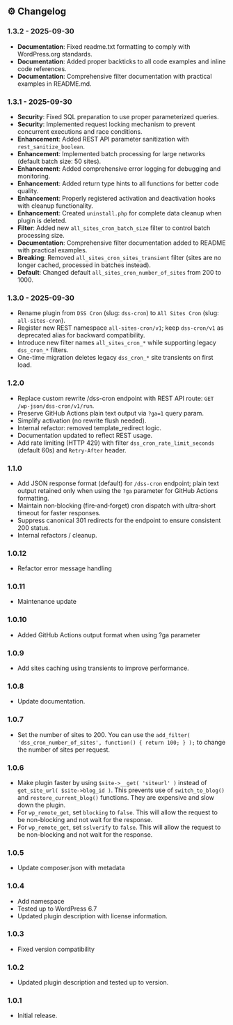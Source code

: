 ## ⚙️ Changelog

### 1.3.2 - 2025-09-30

- **Documentation**: Fixed readme.txt formatting to comply with WordPress.org standards.
- **Documentation**: Added proper backticks to all code examples and inline code references.
- **Documentation**: Comprehensive filter documentation with practical examples in README.md.

### 1.3.1 - 2025-09-30

- **Security**: Fixed SQL preparation to use proper parameterized queries.
- **Security**: Implemented request locking mechanism to prevent concurrent executions and race conditions.
- **Enhancement**: Added REST API parameter sanitization with `rest_sanitize_boolean`.
- **Enhancement**: Implemented batch processing for large networks (default batch size: 50 sites).
- **Enhancement**: Added comprehensive error logging for debugging and monitoring.
- **Enhancement**: Added return type hints to all functions for better code quality.
- **Enhancement**: Properly registered activation and deactivation hooks with cleanup functionality.
- **Enhancement**: Created `uninstall.php` for complete data cleanup when plugin is deleted.
- **Filter**: Added new `all_sites_cron_batch_size` filter to control batch processing size.
- **Documentation**: Comprehensive filter documentation added to README with practical examples.
- **Breaking**: Removed `all_sites_cron_sites_transient` filter (sites are no longer cached, processed in batches instead).
- **Default**: Changed default `all_sites_cron_number_of_sites` from 200 to 1000.

### 1.3.0 - 2025-09-30

- Rename plugin from `DSS Cron` (slug: `dss-cron`) to `All Sites Cron` (slug: `all-sites-cron`).
- Register new REST namespace `all-sites-cron/v1`; keep `dss-cron/v1` as deprecated alias for backward compatibility.
- Introduce new filter names `all_sites_cron_*` while supporting legacy `dss_cron_*` filters.
- One-time migration deletes legacy `dss_cron_*` site transients on first load.

### 1.2.0

- Replace custom rewrite /dss-cron endpoint with REST API route: `GET /wp-json/dss-cron/v1/run`.
- Preserve GitHub Actions plain text output via `?ga=1` query param.
- Simplify activation (no rewrite flush needed).
- Internal refactor: removed template_redirect logic.
- Documentation updated to reflect REST usage.
- Add rate limiting (HTTP 429) with filter `dss_cron_rate_limit_seconds` (default 60s) and `Retry-After` header.

### 1.1.0

- Add JSON response format (default) for `/dss-cron` endpoint; plain text output retained only when using the `?ga` parameter for GitHub Actions formatting.
- Maintain non‑blocking (fire‑and‑forget) cron dispatch with ultra‑short timeout for faster responses.
- Suppress canonical 301 redirects for the endpoint to ensure consistent 200 status.
- Internal refactors / cleanup.

### 1.0.12

- Refactor error message handling

### 1.0.11

- Maintenance update

### 1.0.10

- Added GitHub Actions output format when using ?ga parameter

### 1.0.9

- Add sites caching using transients to improve performance.

### 1.0.8

- Update documentation.

### 1.0.7

- Set the number of sites to 200. You can use the `add_filter( 'dss_cron_number_of_sites', function() { return 100; } );` to change the number of sites per request.

### 1.0.6

- Make plugin faster by using `$site->__get( 'siteurl' )` instead of `get_site_url( $site->blog_id )`. This prevents use of `switch_to_blog()` and `restore_current_blog()` functions. They are expensive and slow down the plugin.
- For `wp_remote_get`, set `blocking` to `false`. This will allow the request to be non-blocking and not wait for the response.
- For `wp_remote_get`, set `sslverify` to `false`. This will allow the request to be non-blocking and not wait for the response.

### 1.0.5

- Update composer.json with metadata

### 1.0.4

- Add namespace
- Tested up to WordPress 6.7
- Updated plugin description with license information.

### 1.0.3

- Fixed version compatibility

### 1.0.2

- Updated plugin description and tested up to version.

### 1.0.1

- Initial release.

